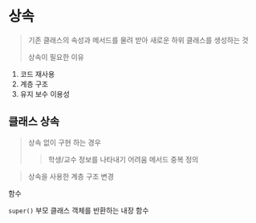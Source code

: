 # 상속
> 기존 클래스의 속성과 메서드를 물려 받아 새로운 하위 클래스를 생성하는 것
>
> 상속이 필요한 이유
1. 코드 재사용
2. 계층 구조
3. 유지 보수 이용성

## 클래스 상속
> 상속 없이 구현 하는 경우
>> 학생/교수 정보를 나타내기 어려움
>> 메서드 중복 정의

> 상속을 사용한 계층 구조 변경
>
함수 

`super()` 부모 클래스 객체를 반환하는 내장 함수
